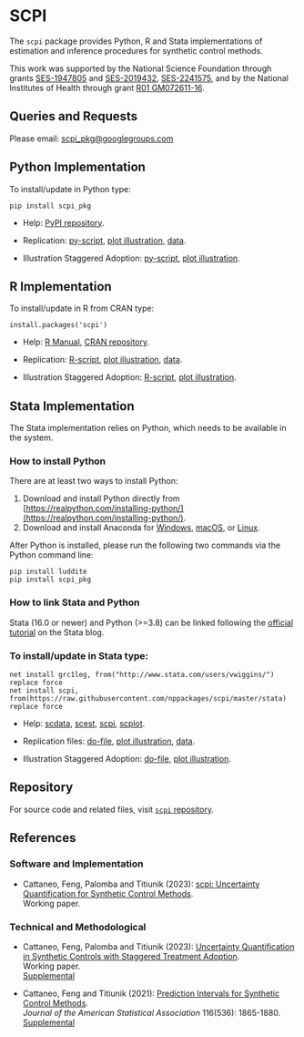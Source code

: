 # SCPI

The `scpi` package provides Python, R and Stata implementations of estimation and inference procedures for synthetic control methods.

This work was supported by the National Science Foundation through grants [SES-1947805](https://www.nsf.gov/awardsearch/showAward?AWD_ID=1947805) and [SES-2019432](https://www.nsf.gov/awardsearch/showAward?AWD_ID=2019432), [SES-2241575](https://www.nsf.gov/awardsearch/showAward?AWD_ID=2241575), and by the National Institutes of Health through grant [R01 GM072611-16](https://reporter.nih.gov/project-details/10093056).

## Queries and Requests

Please email: [scpi_pkg@googlegroups.com](mailto:scpi_pkg@googlegroups.com)

## Python Implementation

To install/update in Python type:
```
pip install scpi_pkg
```

- Help: [PyPI repository](https://pypi.org/project/scpi_pkg/).

- Replication: [py-script](https://github.com/nppackages/scpi/blob/main/Python/scpi_illustration.py), [plot illustration](https://github.com/nppackages/scpi/blob/main/Python/scpi_illustration_plot.py), [data](https://github.com/nppackages/scpi/blob/main/Python/scpi_germany.csv).

- Illustration Staggered Adoption: [py-script](https://github.com/nppackages/scpi/blob/main/Python/scpi_illustration-multi.py), [plot illustration](https://github.com/nppackages/scpi/blob/main/Python/scpi_illustration_plot-multi.py).


## R Implementation

To install/update in R from CRAN type:
```
install.packages('scpi')
````

- Help: [R Manual](https://cran.r-project.org/web/packages/scpi/scpi.pdf), [CRAN repository](https://cran.r-project.org/package=scpi).

- Replication: [R-script](https://github.com/nppackages/scpi/blob/main/R/scpi_illustration.R), [plot illustration](https://github.com/nppackages/scpi/blob/main/R/scpi_illustration_plot.R), [data](https://github.com/nppackages/scpi/blob/main/R/scpi_germany.csv).

- Illustration Staggered Adoption: [R-script](https://github.com/nppackages/scpi/blob/main/R/scpi_illustration-multi.R), [plot illustration](https://github.com/nppackages/scpi/blob/main/R/scpi_illustration_plot-multi.R).

## Stata Implementation

The Stata implementation relies on Python, which needs to be available in the system.

### How to install Python
There are at least two ways to install Python:
1. Download and install Python directly from [https://realpython.com/installing-python/](https://realpython.com/installing-python/).
2. Download and install Anaconda for [Windows](https://docs.anaconda.com/anaconda/install/windows/), [macOS](https://docs.anaconda.com/anaconda/install/mac-os/), or [Linux](https://docs.anaconda.com/anaconda/install/linux/).

After Python is installed, please run the following two commands via the Python command line:

```
pip install luddite
pip install scpi_pkg
```

### How to link Stata and Python
Stata (16.0 or newer) and Python (>=3.8) can be linked following the [official tutorial](https://blog.stata.com/2020/08/18/stata-python-integration-part-1-setting-up-stata-to-use-python/) on the Stata blog.

### To install/update in Stata type:
```
net install grc1leg, from("http://www.stata.com/users/vwiggins/") replace force
net install scpi, from(https://raw.githubusercontent.com/nppackages/scpi/master/stata) replace force
```

- Help: [scdata](https://github.com/nppackages/scpi/blob/main/stata/scdata.pdf), [scest](https://github.com/nppackages/scpi/blob/main/stata/scest.pdf), [scpi](https://github.com/nppackages/scpi/blob/main/stata/scpi.pdf), [scplot](https://github.com/nppackages/scpi/blob/main/stata/scplot.pdf).

- Replication files: [do-file](https://github.com/nppackages/scpi/blob/main/stata/scpi_illustration.do), [plot illustration](https://github.com/nppackages/scpi/blob/main/stata/scpi_illustration_plot.do), [data](https://github.com/nppackages/scpi/blob/main/stata/scpi_germany.dta).

- Illustration Staggered Adoption: [do-file](https://github.com/nppackages/scpi/blob/main/stata/scpi_illustration-multi.do), [plot illustration](https://github.com/nppackages/scpi/blob/main/stata/scpi_illustration_plot-multi.do).


## Repository

For source code and related files, visit [`scpi` repository](https://github.com/nppackages/scpi/).


## References

### Software and Implementation

- Cattaneo, Feng, Palomba and Titiunik (2023): [scpi: Uncertainty Quantification for Synthetic Control Methods](https://nppackages.github.io/references/Cattaneo-Feng-Palomba-Titiunik_2023_scpi.pdf).<br>
Working paper.

### Technical and Methodological

- Cattaneo, Feng, Palomba and Titiunik (2023): [Uncertainty Quantification in Synthetic Controls with Staggered Treatment Adoption](https://nppackages.github.io/references/Cattaneo-Feng-Palomba-Titiunik_2023_wp.pdf).<br>
Working paper.<br>
[Supplemental](https://nppackages.github.io/references/Cattaneo-Feng-Palomba-Titiunik_2023_wp--Supplement.pdf)<br>

- Cattaneo, Feng and Titiunik (2021): [Prediction Intervals for Synthetic Control Methods](https://nppackages.github.io/references/Cattaneo-Feng-Titiunik_2021_JASA.pdf).<br>
_Journal of the American Statistical Association_ 116(536): 1865-1880.<br>
[Supplemental](https://nppackages.github.io/references/Cattaneo-Feng-Titiunik_2021_JASA--Supplement.pdf)<br>

<br><br>
